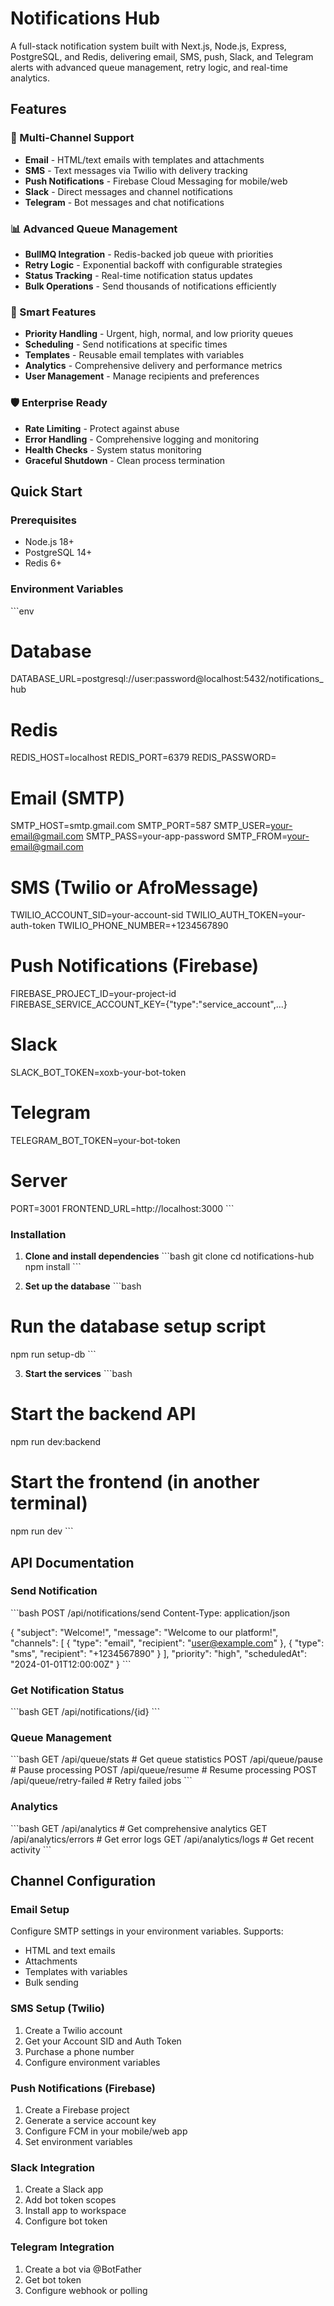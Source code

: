 # Notifications Hub

A full-stack notification system built with Next.js, Node.js, Express, PostgreSQL, and Redis, delivering email, SMS, push, Slack, and Telegram alerts with advanced queue management, retry logic, and real-time analytics.

## Features

### 🚀 Multi-Channel Support
- **Email** - HTML/text emails with templates and attachments
- **SMS** - Text messages via Twilio with delivery tracking
- **Push Notifications** - Firebase Cloud Messaging for mobile/web
- **Slack** - Direct messages and channel notifications
- **Telegram** - Bot messages and chat notifications

### 📊 Advanced Queue Management
- **BullMQ Integration** - Redis-backed job queue with priorities
- **Retry Logic** - Exponential backoff with configurable strategies
- **Status Tracking** - Real-time notification status updates
- **Bulk Operations** - Send thousands of notifications efficiently

### 🎯 Smart Features
- **Priority Handling** - Urgent, high, normal, and low priority queues
- **Scheduling** - Send notifications at specific times
- **Templates** - Reusable email templates with variables
- **Analytics** - Comprehensive delivery and performance metrics
- **User Management** - Manage recipients and preferences

### 🛡️ Enterprise Ready
- **Rate Limiting** - Protect against abuse
- **Error Handling** - Comprehensive logging and monitoring
- **Health Checks** - System status monitoring
- **Graceful Shutdown** - Clean process termination

## Quick Start

### Prerequisites
- Node.js 18+
- PostgreSQL 14+
- Redis 6+

### Environment Variables

\`\`\`env
# Database
DATABASE_URL=postgresql://user:password@localhost:5432/notifications_hub

# Redis
REDIS_HOST=localhost
REDIS_PORT=6379
REDIS_PASSWORD=

# Email (SMTP)
SMTP_HOST=smtp.gmail.com
SMTP_PORT=587
SMTP_USER=your-email@gmail.com
SMTP_PASS=your-app-password
SMTP_FROM=your-email@gmail.com

# SMS (Twilio or AfroMessage)
TWILIO_ACCOUNT_SID=your-account-sid
TWILIO_AUTH_TOKEN=your-auth-token
TWILIO_PHONE_NUMBER=+1234567890

# Push Notifications (Firebase)
FIREBASE_PROJECT_ID=your-project-id
FIREBASE_SERVICE_ACCOUNT_KEY={"type":"service_account",...}

# Slack
SLACK_BOT_TOKEN=xoxb-your-bot-token

# Telegram
TELEGRAM_BOT_TOKEN=your-bot-token

# Server
PORT=3001
FRONTEND_URL=http://localhost:3000
\`\`\`

### Installation

1. **Clone and install dependencies**
\`\`\`bash
git clone <repository-url>
cd notifications-hub
npm install
\`\`\`

2. **Set up the database**
\`\`\`bash
# Run the database setup script
npm run setup-db
\`\`\`

3. **Start the services**
\`\`\`bash
# Start the backend API
npm run dev:backend

# Start the frontend (in another terminal)
npm run dev
\`\`\`

## API Documentation

### Send Notification
\`\`\`bash
POST /api/notifications/send
Content-Type: application/json

{
  "subject": "Welcome!",
  "message": "Welcome to our platform!",
  "channels": [
    {
      "type": "email",
      "recipient": "user@example.com"
    },
    {
      "type": "sms",
      "recipient": "+1234567890"
    }
  ],
  "priority": "high",
  "scheduledAt": "2024-01-01T12:00:00Z"
}
\`\`\`

### Get Notification Status
\`\`\`bash
GET /api/notifications/{id}
\`\`\`

### Queue Management
\`\`\`bash
GET /api/queue/stats          # Get queue statistics
POST /api/queue/pause         # Pause processing
POST /api/queue/resume        # Resume processing
POST /api/queue/retry-failed  # Retry failed jobs
\`\`\`

### Analytics
\`\`\`bash
GET /api/analytics            # Get comprehensive analytics
GET /api/analytics/errors     # Get error logs
GET /api/analytics/logs       # Get recent activity
\`\`\`

## Channel Configuration

### Email Setup
Configure SMTP settings in your environment variables. Supports:
- HTML and text emails
- Attachments
- Templates with variables
- Bulk sending

### SMS Setup (Twilio)
1. Create a Twilio account
2. Get your Account SID and Auth Token
3. Purchase a phone number
4. Configure environment variables

### Push Notifications (Firebase)
1. Create a Firebase project
2. Generate a service account key
3. Configure FCM in your mobile/web app
4. Set environment variables

### Slack Integration
1. Create a Slack app
2. Add bot token scopes
3. Install app to workspace
4. Configure bot token

### Telegram Integration
1. Create a bot via @BotFather
2. Get bot token
3. Configure webhook or polling

